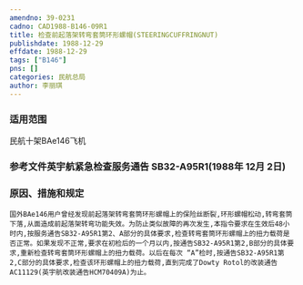 ```yaml
---
amendno: 39-0231  
cadno: CAD1988-B146-09R1  
title: 检查前起落架转弯套筒环形螺帽(STEERINGCUFFRINGNUT)  
publishdate: 1988-12-29  
effdate: 1988-12-29  
tags: ["B146"]  
pns: []  
categories: 民航总局  
author: 李丽琪  
---
```

  
### 适用范围  
民航十架BAe146飞机  
  
<!--more-->  
### 参考文件英宇航紧急检查服务通告 SB32-A95R1(1988年 12月 2日)  
  
### 原因、措施和规定  
    国外BAe146用户曾经发现前起落架转弯套筒环形螺帽上的保险丝断裂,环形螺帽松动,转弯套筒下落,从面造成前起落架转弯功能失效。为防止类似故障的再次发生,本指令要求在生效后48小时内,按服务通告SB32-A95R1第2、A部分的具体要求,检查转弯套筒环形螺帽上的扭力载荷是否正常。如果发现不正常,要求在初检后的一个月以内,按通告SB32-A95R1第2,B部分的具体要求,重新检查转弯套筒环形螺帽上的扭力载荷。以后在每次 “A”检时,按通告SB32-A95R1第2,C部分的具体要求,检查该环形螺帽上的扭力载荷,直到完成了Dowty Rotol的改装通告AC11129(英宇航改装通告HCM70409A)为止。  
